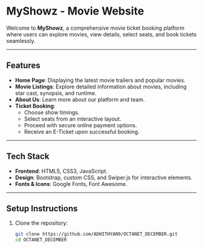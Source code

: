 # MyShowz - Movie Website 

Welcome to **MyShowz**, a comprehensive movie ticket booking platform where users can explore movies, view details, select seats, and book tickets seamlessly.

---

## Features

- **Home Page**: Displaying the latest movie trailers and popular movies.
- **Movie Listings**: Explore detailed information about movies, including star cast, synopsis, and runtime.
- **About Us**: Learn more about our platform and team.
- **Ticket Booking**:
  - Choose show timings.
  - Select seats from an interactive layout.
  - Proceed with secure online payment options.
  - Receive an E-Ticket upon successful booking.

---

## Tech Stack

- **Frontend**: HTML5, CSS3, JavaScript.
- **Design**: Bootstrap, custom CSS, and Swiper.js for interactive elements.
- **Fonts & Icons**: Google Fonts, Font Awesome.

---

## Setup Instructions

1. Clone the repository:
   ```bash
   git clone https://github.com/ADHITHYAN9/OCTANET_DECEMBER.git
   cd OCTANET_DECEMBER
